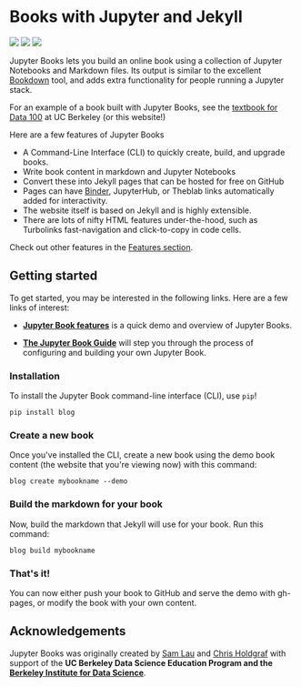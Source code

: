 # Books with Jupyter and Jekyll

<a href="https://circleci.com/gh/jupyter/blog"><img src="https://circleci.com/gh/jupyter/blog.svg?style=svg" class="left"></a>
<a href="https://codecov.io/gh/jupyter/blog"><img src="https://codecov.io/gh/jupyter/blog/branch/master/graph/badge.svg" class="left"></a>
<a href="https://doi.org/10.5281/zenodo.2799972"><img src="https://zenodo.org/badge/DOI/10.5281/zenodo.2799972.svg" class="left"></a>
<div style="clear:both;"></div>

Jupyter Books lets you build an online book using a collection of Jupyter Notebooks
and Markdown files. Its output is similar to the excellent [Bookdown](https://bookdown.org/yihui/bookdown/) tool,
and adds extra functionality for people running a Jupyter stack.

For an example of a book built with Jupyter Books, see the [textbook for Data 100](https://www.textbook.ds100.org/) at UC Berkeley (or this website!)

Here are a few features of Jupyter Books

* A Command-Line Interface (CLI) to quickly create, build, and upgrade books.
* Write book content in markdown and Jupyter Notebooks
* Convert these into Jekyll pages that can be hosted for free on GitHub
* Pages can have [Binder](https://mybinder.org), JupyterHub, or Theblab links
  automatically added for interactivity.
* The website itself is based on Jekyll and is highly extensible.
* There are lots of nifty HTML features under-the-hood, such as
  Turbolinks fast-navigation and click-to-copy in code cells.

Check out other features in the [Features section](features/features).

## Getting started

To get started, you may be interested in the following links.
Here are a few links of interest:

* **[Jupyter Book features](features/features)** is a quick demo and overview
  of Jupyter Books.

* **[The Jupyter Book Guide](guide/01_overview)**
  will step you through the process of configuring and building your own Jupyter Book.

### Installation

To install the Jupyter Book command-line interface (CLI), use `pip`!

```
pip install blog
```

### Create a new book

Once you've installed the CLI, create a new book using the demo book content
(the website that you're viewing now) with this command:

```
blog create mybookname --demo
```

### Build the markdown for your book

Now, build the markdown that Jekyll will use for your book. Run this command:

```
blog build mybookname
```

### That's it!

You can now either push your book to GitHub and serve the demo with gh-pages,
or modify the book with your own content.


## Acknowledgements

Jupyter Books was originally created by [Sam Lau][sam] and [Chris Holdgraf][chris]
with support of the **UC Berkeley Data Science Education Program and the
[Berkeley Institute for Data Science](https://bids.berkeley.edu/)**.

[sam]: http://www.samlau.me/
[chris]: https://predictablynoisy.com
